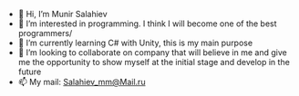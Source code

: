 - 👋 Hi, I’m Munir Salahiev
- 👀 I’m interested in programming. I think I will become one of the best programmers/
- 🌱 I’m currently learning С# with Unity, this is my main purpose
- 💞️ I’m looking to collaborate on company that will believe in me and give me the opportunity to show myself at the initial stage and develop in the future
- 📫 My mail: Salahiev_mm@Mail.ru


